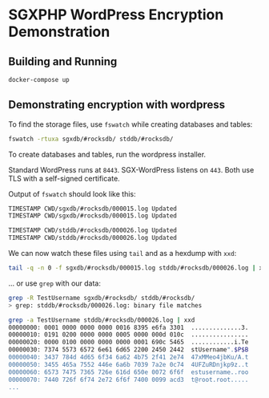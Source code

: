 # SGXPHP WordPress Encryption Demonstration

## Building and Running

```bash
docker-compose up
```

## Demonstrating encryption with wordpress

To find the storage files, use `fswatch` while creating databases and tables:

```bash
fswatch -rtuxa sgxdb/#rocksdb/ stddb/#rocksdb/
```

To create databases and tables, run the wordpress installer.

Standard WordPress runs at `8443`. SGX-WordPress listens on `443`. Both use TLS with a self-signed certificate.

Output of `fswatch` should look like this:

```bash
TIMESTAMP CWD/sgxdb/#rocksdb/000015.log Updated
TIMESTAMP CWD/sgxdb/#rocksdb/000015.log Updated

TIMESTAMP CWD/stddb/#rocksdb/000026.log Updated
TIMESTAMP CWD/stddb/#rocksdb/000026.log Updated
```

We can now watch these files using `tail` and as a hexdump with `xxd`:

```bash
tail -q -n 0 -f sgxdb/#rocksdb/000015.log stddb/#rocksdb/000026.log | xxd -c 16
```

... or use `grep` with our data:

```bash
grep -R TestUsername sgxdb/#rocksdb/ stddb/#rocksdb/
> grep: stddb/#rocksdb/000026.log: binary file matches

grep -a TestUsername stddb/#rocksdb/000026.log | xxd
00000000: 0001 0000 0000 0000 0016 8395 e6fa 3301  ..............3.
00000010: 0191 0200 0000 0000 0005 0000 000d 010c  ................
00000020: 0000 0100 0000 0000 0000 0001 690c 5465  ............i.Te
00000030: 7374 5573 6572 6e61 6d65 2200 2450 2442  stUsername".$P$B
00000040: 3437 784d 4d65 6f34 6a62 4b75 2f41 2e74  47xMMeo4jbKu/A.t
00000050: 3455 465a 7552 446e 6a6b 7039 7a2e 0c74  4UFZuRDnjkp9z..t
00000060: 6573 7475 7365 726e 616d 650e 0072 6f6f  estusername..roo
00000070: 7440 726f 6f74 2e72 6f6f 7400 0099 acd3  t@root.root.....
...
```
